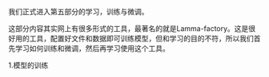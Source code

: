 我们正式进入第五部分的学习，训练与微调。

这部分内容其实网上有很多形式的工具，最著名的就是Lamma-factory。这是很好用的工具，配置好文件和数据即可训练模型，但和学习的目的不符，所以我们首先学习如何训练和微调，然后再学习使用这个工具。

1.模型的训练